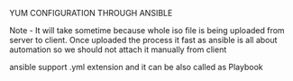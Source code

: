 YUM CONFIGURATION THROUGH ANSIBLE


Note - It will take sometime because whole iso file is being uploaded from server to client. Once uploaded the process it fast 
as ansible is all about automation so we should not attach it manually from client  

ansible support .yml extension and it can be  also called as Playbook
